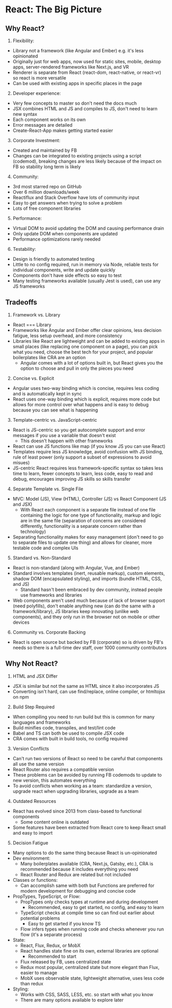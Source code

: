 # React: The Big Picture

## Why React?

1. Flexibility:

- Library not a framework (like Angular and Ember) e.g. it's less opinionated
- Originally just for web apps, now used for static sites, mobile, desktop apps, server-rendered frameworks like Next.js, and VR
- Renderer is separate from React (react-dom, react-native, or react-vr) so react is more versatile
- Can be used with existing apps in specific places in the page

2. Developer experience:

- Very few concepts to master so don't need the docs much
- JSX combines HTML and JS and compiles to JS, don't need to learn new syntax
- Each component works on its own
- Error messages are detailed
- Create-React-App makes getting started easier

3. Corporate Investment:

- Created and maintained by FB
- Changes can be integrated to existing projects using a script (codemod), breaking changes are less likely because of the impact on FB so stability long term is likely

4. Community:

- 3rd most starred repo on GitHub
- Over 6 million downloads/week
- Reactiflux and Stack Overflow have lots of community input
- Easy to get answers when trying to solve a problem
- Lots of free component libraries

5. Performance:

- Virtual DOM to avoid updating the DOM and causing performance drain
- Only update DOM when components are updated
- Performance optimizations rarely needed

6. Testability:

- Design is friendly to automated testing
- Little to no config required, run in memory via Node, reliable tests for individual components, write and update quickly
- Components don't have side effects so easy to test
- Many testing frameworks available (usually Jest is used), can use any JS frameworks

## Tradeoffs

1. Framework vs. Library

- React === Library
- Frameworks like Angular and Ember offer clear opinions, less decision fatigue, less setup overhead, and more consistency
- Libraries like React are lightweight and can be added to existing apps in small places (like replacing one component on a page), you can pick what you need, choose the best tech for your project, and popular boilerplates like CRA are an option
  - Angular comes with a lot of options built in, but React gives you the option to choose and pull in only the pieces you need

2. Concise vs. Explicit

- Angular uses two-way binding which is concise, requires less coding and is automatically kept in sync
- React uses one-way binding which is explicit, requires more code but allows for more control over what happens and is easy to debug because you can see what is happening

3. Template-centric vs. JavaScript-centric

- React is JS-centric so you get autocomplete support and error messages if you use a variable that doesn't exist
  - This doesn't happen with other frameworks
- React can use JS functions like map (if you know JS you can use React)
- Templates require less JS knowledge, avoid confusion with JS binding, rule of least power (only support a subset of expressions to avoid misues)
- JS-centric React requires less framework-specific syntax so takes less time to learn, fewer concepts to learn, less code, easy to read and debug, encourages improving JS skills so skills transfer

4. Separate Template vs. Single File

- MVC: Model (JS), View (HTML), Controller (JS) vs React Component (JS and JSX)
  - With React each component is a separate file instead of one file containing the logic for one type of functionality, markup and logic are in the same file (separation of concerns are considered differently, functionality is a separate concern rather than technology)
- Separating functionality makes for easy management (don't need to go to separate files to update one thing) and allows for cleaner, more testable code and complex UIs

5. Standard vs. Non-Standard

- React is non-standard (along with Angular, Vue, and Ember)
- Standard involves templates (inert, reusable markup), custom elements, shadow DOM (encapsulated styling), and imports (bundle HTML, CSS, and JS)
  - Standard hasn't been embraced by dev community, instead people use frameworks and libraries
- Web components aren't used much because of lack of browser support (need polyfills), don't enable anything new (can do the same with a framework/library), JS libraries keep innovating (unlike web components), and they only run in the browser not on mobile or other devices

6. Community vs. Corporate Backing

- React is open source but backed by FB (corporate) so is driven by FB's needs so there is a full-time dev staff, over 1000 community contributors

## Why Not React?

1. HTML and JSX Differ

- JSX is similar but not the same as HTML since it also incorporates JS
- Converting isn't hard, can use find/replace, online compiler, or htmltojsx on npm

2. Build Step Required

- When compiling you need to run build but this is common for many languages and frameworks
- Build minifies code, transpiles, and test/lint code
- Babel and TS can both be used to compile JSX code
- CRA comes with built in build tools, no config required

3. Version Conflicts

- Can't run two versions of React so need to be careful that components all use the same version
- React Router also requires a compatible version
- These problems can be avoided by running FB codemods to update to new version, this automates everything
- To avoid conflicts when working as a team: standardize a version, upgrade react when upgrading libraries, upgrade as a team

4. Outdated Resources

- React has evolved since 2013 from class-based to functional components
  - Some content online is outdated
- Some features have been extracted from React core to keep React small and easy to import

5. Decision Fatigue

- Many options to do the same thing because React is un-opinionated
- Dev environment:
  - Many boilerplates available (CRA, Next.js, Gatsby, etc.), CRA is recommended because it includes everything you need
  - React Router and Redux are related but not included
- Classes or functions:
  - Can accomplish same with both but Functions are preferred for modern development for debugging and concise code
- PropTypes, TypeScript, or Flow:
  - PropTypes only checks types at runtime and during development
    - Recommended, easy to get started, no config, and easy to learn
  - TypeScript checks at compile time so can find out earlier about potential problems
    - Easy to get started if you know TS
  - Flow infers types when running code and checks whenever you run flow (it's a separate process)
- State:
  - React, Flux, Redux, or MobX
  - React handles state fine on its own, external libraries are optional
    - Recommended to start
  - Flux released by FB, uses centralized state
  - Redux most popular, centralized state but more elegant than Flux, easier to manage
  - MobX uses observable state, lightweight alternative, uses less code than redux
- Styling:
  - Works with CSS, SASS, LESS, etc. so start with what you know
  - There are many options available to explore later
